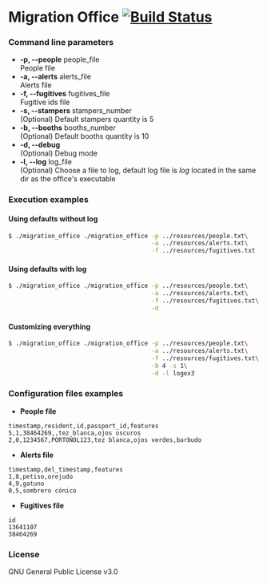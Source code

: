 # Migration Office [![Build Status](https://travis-ci.org/abrden/migration-office.svg?branch=master)](https://travis-ci.org/abrden/migration-office)

### Command line parameters

- **-p, --people** people_file  
People file
- **-a, --alerts** alerts_file  
Alerts file
- **-f, --fugitives** fugitives_file  
Fugitive ids file
- **-s, --stampers** stampers_number  
(Optional) Default stampers quantity is 5
- **-b, --booths** booths_number  
(Optional) Default booths quantity is 10
- **-d, --debug**  
(Optional) Debug mode
- **-l, --log** log_file  
(Optional) Choose a file to log, default log file is *log* located in the same dir as the office's executable

### Execution examples

#### Using defaults without log
```sh
$ ./migration_office ./migration_office -p ../resources/people.txt\
                                        -a ../resources/alerts.txt\
                                        -f ../resources/fugitives.txt
```
#### Using defaults with log
```sh
$ ./migration_office ./migration_office -p ../resources/people.txt\
                                        -a ../resources/alerts.txt\
                                        -f ../resources/fugitives.txt\
                                        -d
```
#### Customizing everything
```sh
$ ./migration_office ./migration_office -p ../resources/people.txt\
                                        -a ../resources/alerts.txt\
                                        -f ../resources/fugitives.txt\
                                        -b 4 -s 1\
                                        -d -l logex3
```

### Configuration files examples

- **People file**
```
timestamp,resident,id,passport_id,features
5,1,38464269,,tez blanca,ojos oscuros
2,0,1234567,PORTOÑOL123,tez blanca,ojos verdes,barbudo
```
- **Alerts file**
```
timestamp,del_timestamp,features
1,8,petiso,orejudo
4,9,gatuno
0,5,sombrero cónico
```
- **Fugitives file**
```
id
13641107
38464269
```

### License

GNU General Public License v3.0
